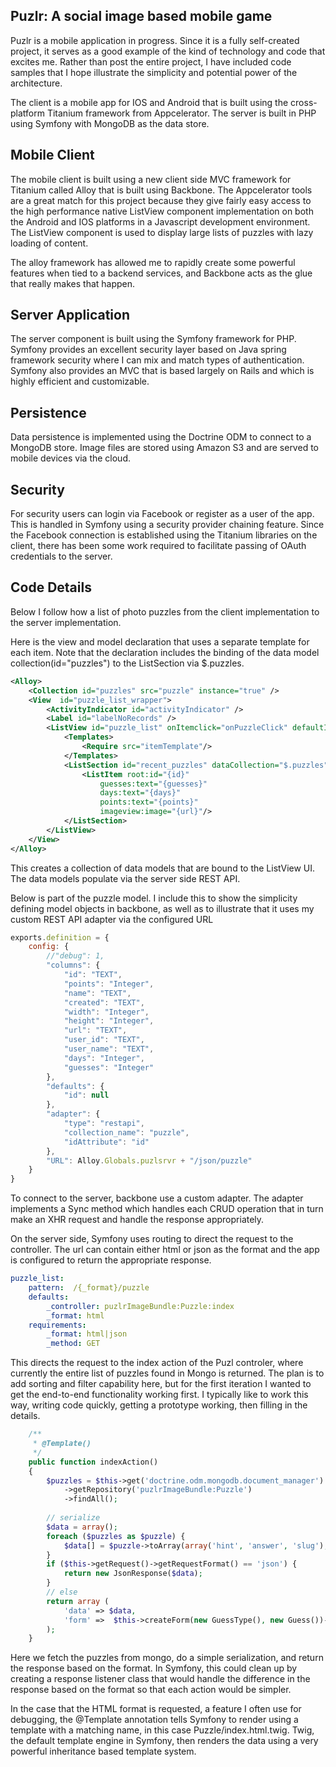 Puzlr: A social image based mobile game
---------------------------------------

Puzlr is a mobile application in progress.  Since it is a fully self-created project, it serves as a
good example of the kind of technology and code that excites me.  Rather than post the entire project, I have included
code samples that I hope illustrate the simplicity and potential power of the architecture.

The client is a mobile app for IOS and Android that is built using the cross-platform Titanium framework from 
Appcelerator.  The server is built in PHP using Symfony with MongoDB as the data store. 

Mobile Client
-------------
The mobile client is built using a new client side MVC framework for Titanium called Alloy that is built using 
Backbone.  The Appcelerator tools are a great match for this project because they give fairly easy access to the 
high performance native ListView component implementation on both the Android and IOS platforms in a Javascript 
development environment.  The ListView component is used to display large lists of puzzles with lazy loading of content.

The alloy framework has allowed me to rapidly create some powerful features when tied to a backend services, and Backbone
acts as the glue that really makes that happen. 

Server Application
-----------------
The server component is built using the Symfony framework for PHP.  Symfony provides an excellent security layer based
on Java spring framework security where I can mix and match types of authentication.  Symfony also provides an MVC that
is based largely on Rails and which is highly efficient and customizable.  

Persistence
------------
Data persistence is implemented using the Doctrine ODM to connect to a MongoDB store.  Image files are stored using 
Amazon S3 and are served to mobile devices via the cloud. 

Security
---------
For security users can login via Facebook or register as a user of the app.  This is handled in Symfony using
a security provider chaining feature.  Since the Facebook connection is established using the Titanium libraries
on the client, there has been some work required to facilitate passing of OAuth credentials to the server.

Code Details
------------
Below I follow how a list of photo puzzles from the client implementation to the server implementation.

Here is the view and model declaration that uses a separate template for each item. Note that the declaration includes 
the binding of the data model collection(id="puzzles") to the ListSection via $.puzzles.  
```xml
<Alloy>
    <Collection id="puzzles" src="puzzle" instance="true" />
    <View  id="puzzle_list_wrapper">
        <ActivityIndicator id="activityIndicator" />
        <Label id="labelNoRecords" />
        <ListView id="puzzle_list" onItemclick="onPuzzleClick" defaultItemTemplate="itemTemplate">
            <Templates>
                <Require src="itemTemplate"/>
            </Templates>
            <ListSection id="recent_puzzles" dataCollection="$.puzzles">
                <ListItem root:id="{id}" 
                    guesses:text="{guesses}"  
                    days:text="{days}" 
                    points:text="{points}" 
                    imageview:image="{url}"/>
            </ListSection>
        </ListView>	
    </View>
</Alloy>
```

This creates a collection of data models that are bound to the ListView UI.  The data models populate via the server
side REST API.

Below is part of the puzzle model.  I include this to show the simplicity defining model objects in backbone, as well as
to illustrate that it uses my custom REST API adapter via the configured URL

```javascript
exports.definition = {
    config: {
    	//"debug": 1,
        "columns": {
            "id": "TEXT",
            "points": "Integer",
            "name": "TEXT",
            "created": "TEXT",
            "width": "Integer",
            "height": "Integer",
            "url": "TEXT",
            "user_id": "TEXT",
            "user_name": "TEXT",
            "days": "Integer",
            "guesses": "Integer"
        },
        "defaults": {
            "id": null
        },
        "adapter": {
            "type": "restapi",
            "collection_name": "puzzle",
            "idAttribute": "id"
        },
        "URL": Alloy.Globals.puzlsrvr + "/json/puzzle"
	}
}
```

To connect to the server, backbone use a custom adapter.  The adapter implements a Sync method which handles each 
CRUD operation that in turn make an XHR request and handle the response appropriately.

    
On the server side, Symfony uses routing to direct the request to the controller.  The url can contain either
html or json as the format and the app is configured to return the appropriate response.
```yml
puzzle_list:
    pattern:  /{_format}/puzzle
    defaults: 
        _controller: puzlrImageBundle:Puzzle:index 
        _format: html
    requirements:
        _format: html|json 
        _method: GET
```

This directs the request to the index action of the Puzl controler, where currently the entire list
of puzzles found in Mongo is returned.  The plan is to add sorting and filter capability here,
but for the first iteration I wanted to get the end-to-end functionality working first.  I typically like
to work this way, writing code quickly, getting a prototype working, then filling in the details.
```php
    /**
     * @Template()
     */
    public function indexAction()
    {
        $puzzles = $this->get('doctrine.odm.mongodb.document_manager')
            ->getRepository('puzlrImageBundle:Puzzle')
            ->findAll();
        
        // serialize
        $data = array();
        foreach ($puzzles as $puzzle) {
            $data[] = $puzzle->toArray(array('hint', 'answer', 'slug'), array('image'));
        }
        if ($this->getRequest()->getRequestFormat() == 'json') {
            return new JsonResponse($data);     
        }
        // else
        return array (
            'data' => $data, 
            'form' =>  $this->createForm(new GuessType(), new Guess())->createView()
        );
    }
```
Here we fetch the puzzles from mongo, do a simple serialization, and return the response based on the format.
In Symfony, this could clean up by creating a response listener class that would handle the difference in the 
response based on the format so that each action would be simpler.

In the case that the HTML format is requested, a feature I often use for debugging, the @Template annotation tells 
Symfony to render using a template with a matching name, in this case Puzzle/index.html.twig.  Twig, the default 
template engine in Symfony, then renders the data using a very powerful inheritance based template system.

